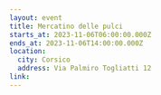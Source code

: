 ```yaml
---
layout: event
title: Mercatino delle pulci
starts_at: 2023-11-06T06:00:00.000Z
ends_at: 2023-11-06T14:00:00.000Z
location:
  city: Corsico
  address: Via Palmiro Togliatti 12
link:
---
```


